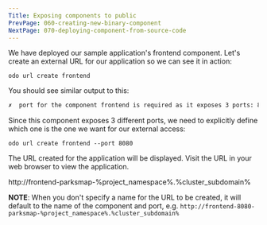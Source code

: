 ```yaml
---
Title: Exposing components to public
PrevPage: 060-creating-new-binary-component
NextPage: 070-deploying-component-from-source-code
---
```


We have deployed our sample application's frontend component. Let's create an external URL for our application so we can see it in action:

```execute-1
odo url create frontend
```

You should see similar output to this:

```bash
✗  port for the component frontend is required as it exposes 3 ports: 8080,8443,8778
```

Since this component exposes 3 different ports, we need to explicitly define which one is the one we want for our external access:

```execute-1
odo url create frontend --port 8080
```

The URL created for the application will be displayed. Visit the URL in your web browser to view the application.

http://frontend-parksmap-%project_namespace%.%cluster_subdomain%

__NOTE__: When you don't specify a name for the URL to be created, it will default to the name of the component and port, e.g. ``http://frontend-8080-parksmap-%project_namespace%.%cluster_subdomain%``
